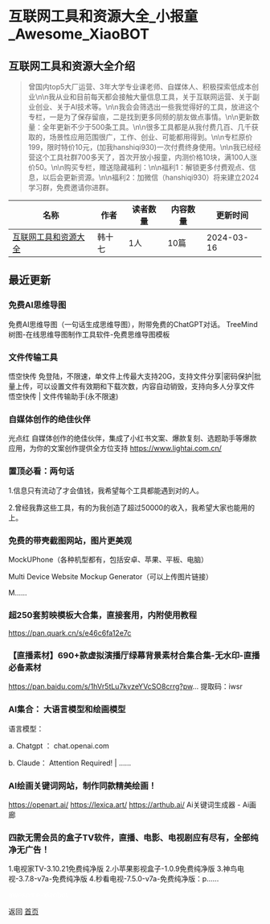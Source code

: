 # 互联网工具和资源大全_小报童_Awesome_XiaoBOT

## 互联网工具和资源大全介绍
> 曾国内top5大厂运营、3年大学专业课老师、自媒体人、积极探索低成本创业\n\n我从业和目前每天都会接触大量信息工具，关于互联网运营、关于副业创业、关于AI技术等。\n\n我会会筛选出一些我觉得好的工具，放进这个专栏，一是为了保存留痕，二是找到更多同频的朋友做点事情。\n\n更新数量：全年更新不少于500条工具。\n\n很多工具都是从我付费几百、几千获取的，场景性应用范围很广，工作、创业、可能都用得到。\n\n专栏原价199，限时特价10元，(加我hanshiqi930)一次付费终身使用。\n\n我已经经营这个工具社群700多天了，首次开放小报童，内测价格10块，满100人涨价50。\n\n购买专栏，赠送隐藏福利：\n\n福利1：解锁更多付费观点、信息，以后会更新资源。\n\n福利2：加微信（hanshiqi930）将来建立2024学习群，免费邀请你进群。  
  


|名称|作者|读者数量|内容数量|更新时间|
|---|---|---|---|---|
|[互联网工具和资源大全](https://xiaobot.net/p/hanshiqi930?refer=0b133df9-27dc-423b-8101-639049001c13)|韩十七|1人|10篇|2024-03-16|

## 最近更新
### 免费AI思维导图

免费AI思维导图（一句话生成思维导图），附带免费的ChatGPT对话。 TreeMind树图-在线思维导图制作工具软件-免费思维导图模板

### 文件传输工具

悟空快传 免登陆，不限速，单文件上传最大支持20G，支持文件分享|密码保护|批量上传，可以设置文件有效期和下载次数，内容自动销毁，支持向多人分享文件 悟空快传 | 文件传输助手(永不限速)

### 自媒体创作的绝佳伙伴

光点红 自媒体创作的绝佳伙伴，集成了小红书文案、爆款复刻、选题助手等爆款应用，为你的文案创作提供全方位支持
https://www.lightai.com.cn/

### 置顶必看：两句话

1.信息只有流动了才会值钱，我希望每个工具都能遇到对的人。

2.曾经我靠这些工具，有的为我创造了超过50000的收入，我希望大家也能用的上。

### 免费的带壳截图网站，图片更美观

MockUPhone（各种机型都有，包括安卓、苹果、平板、电脑）

Multi Device Website Mockup Generator（可以上传图片链接）

M......

### 超250套剪映模板大合集，直接套用，内附使用教程

https://pan.quark.cn/s/e46c6fa12e7c

### 【直播素材】690+款虚拟演播厅绿幕背景素材合集合集-无水印-直播必备素材

https://pan.baidu.com/s/1hVr5tLu7kvzeYVcSO8crrg?pw... 提取码：iwsr

### AI集合： 大语言模型和绘画模型

语言模型：

a. Chatgpt ： chat.openai.com

b. Claude： Attention Required! | ......

### AI绘画关键词网站，制作同款精美绘画！

https://openart.ai/ https://lexica.art/ https://arthub.ai/ Ai关键词生成器 - Ai画廊

### 四款无需会员的盒子TV软件，直播、电影、电视剧应有尽有，全部纯净无广告！

1.电视家TV-3.10.21免费纯净版 2.小苹果影视盒子-1.0.9免费纯净版 3.神鸟电视-3.7.8-v7a-免费纯净版
4.秒看电视-7.5.0-v7a-免费纯净版：p......


<a href="https://github.com/Reno9527/awesome-xiaobot" style="color: white; text-decoration: none;">awesome-xiaobot</a>

返回 [首页](../README.md)
